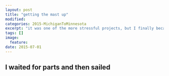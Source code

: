 ```yaml
---
layout: post
title: "getting the mast up"
modified:
categories: 2015-MichiganToMinnesota
excerpt: "it was one of the more stressful projects, but I finally became a sailboat."
tags: []
image:
  feature:
date: 2015-07-01
---
```



## I waited for parts and then sailed



